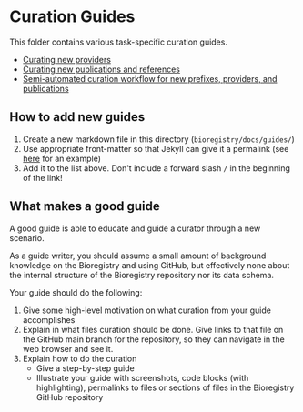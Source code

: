# Curation Guides

This folder contains various task-specific curation guides.

- [Curating new providers](curation/providers)
- [Curating new publications and references](curation/publications)
- [Semi-automated curation workflow for new prefixes, providers, and publications](curation/literature)

## How to add new guides

1. Create a new markdown file in this directory (`bioregistry/docs/guides/`)
2. Use appropriate front-matter so that Jekyll can give it a permalink
   (see
   [here](https://github.com/biopragmatics/bioregistry/blob/fe2a685503ae2c9ff863908bf885c71fd240c21d/docs/guides/providers.md?plain=1#L1-L5)
   for an example)
3. Add it to the list above. Don't include a forward slash `/` in the beginning of the link!

## What makes a good guide

A good guide is able to educate and guide a curator through a new scenario.

As a guide writer, you should assume a small amount of background knowledge on the Bioregistry
and using GitHub, but effectively none about the internal structure of the Bioregistry repository
nor its data schema.

Your guide should do the following:

1. Give some high-level motivation on what curation from your guide accomplishes
2. Explain in what files curation should be done. Give links to that file on the GitHub main branch for the
   repository, so they can navigate in the web browser and see it. 
3. Explain how to do the curation 
   - Give a step-by-step guide
   - Illustrate your guide with screenshots, code blocks (with highlighting), 
     permalinks to files or sections of files in the Bioregistry GitHub repository
